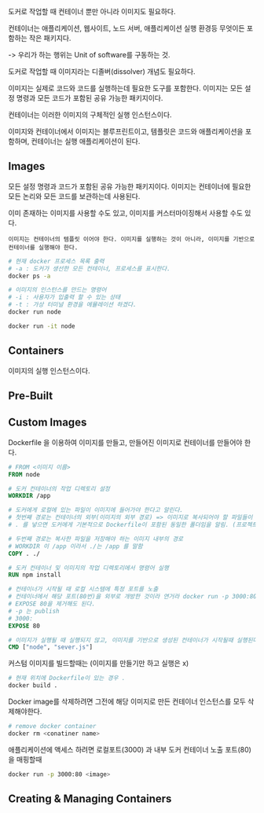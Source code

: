 도커로 작업할 때 컨테이너 뿐만 아니라 이미지도 필요하다.

컨테이너는 애플리케이션, 웹사이트, 노드 서버, 애플리케이션 실행 환경등 무엇이든 포함하는 작은 패키지다.

-> 우리가 하는 행위는 Unit of software를 구동하는 것.

도커로 작업할 때 이미지라는 디졸버(dissolver) 개념도 필요하다.

이미지는 실제로 코드와 코드를 실행하는데 필요한 도구를 포함한다.
이미지는 모든 설정 명령과 모든 코드가 포함된 공유 가능한 패키지이다.

컨테이너는 이러한 이미지의 구체적인 실행 인스턴스이다.

이미지와 컨테이너에서 이미지는 블루프린트이고, 템플릿은 코드와 애플리케이션을 포함하며, 컨테이너는 실행 애플리케이션이 된다.

## Images 
모든 설정 명령과 코드가 포함된 공유 가능한 패키지이다. 이미지는 컨테이너에 필요한 모든 논리와 모든 코드를 보관하는데 사용된다.

이미 존재하는 이미지를 사용할 수도 있고, 이미지를 커스터마이징해서 사용할 수도 있다.

`이미지는 컨테이너의 템플릿 이어야 한다. 이미지를 실행하는 것이 아니라, 이미지를 기반으로 컨테이너를 실행해야 한다.`

```bash
# 현재 docker 프로세스 목록 출력
# -a : 도커가 생선한 모든 컨테이너, 프로세스를 표시한다.
docker ps -a
```

```bash
# 이미지의 인스턴스를 만드는 명령어
# -i : 사용자가 입출력 할 수 있는 상태
# -t : 가상 터미널 환경을 에뮬레이션 하겠다.
docker run node

docker run -it node 
```

## Containers
이미지의 실행 인스턴스이다. 

## Pre-Built

## Custom Images
Dockerfile 을 이용하여 이미지를 만들고, 만들어진 이미지로 컨테이너를 만들어야 한다.
```Dockerfile
# FROM <이미지 이름>
FROM node

# 도커 컨테이너의 작업 디렉토리 설정
WORKDIR /app

# 도커에게 로컬에 있는 파일이 이미지에 들어가야 한다고 알린다.
# 첫번째 경로는 컨테이너의 외부(이미지의 외부 경로) => 이미지로 복사되어야 할 파일들이 있는 곳
# . 를 넣으면 도커에게 기본적으로 Dockerfile이 포함된 동일한 폴더임을 알림. (프로젝트의 모든 폴더, 하위 폴더 및 파일을 복사해야한다고 알림)

# 두번째 경로는 복사한 파일을 저장해야 하는 이미지 내부의 경로
# WORKDIR 이 /app 이라서 ./는 /app 를 말함
COPY . ./

# 도커 컨테이너 및 이미지의 작업 디렉토리에서 명령어 실행
RUN npm install

# 컨테이너가 시작될 때 로컬 시스템에 특정 포트를 노출
# 컨테이너에서 해당 포트(80번)을 외부로 개방한 것이라 연거라 docker run -p 3000:80 <image name> 으로 80번 포트랑 로컬 머신의 포트(3000)을 매핑시켜야 한다.
# EXPOSE 80을 제거해도 된다.
# -p 는 publish 
# 3000:
EXPOSE 80

# 이미지가 실행될 때 실행되지 않고, 이미지를 기반으로 생성된 컨테이너가 시작될때 실행된다. RUN 명령어와 구문이 다르다. 
CMD ["node", "sever.js"]
```

커스텀 이미지를 빌드할때는 (이미지를 만들기만 하고 실행은 x)
```bash
# 현재 위치에 Dockerfile이 있는 경우 .
docker build .
```

Docker image를 삭제하려면 그전에 해당 이미지로 만든 컨테이너 인스턴스를 모두 삭제해야한다.
```bash
# remove docker container
docker rm <conatiner name>
```

애플리케이션에 액세스 하려면 로컬포트(3000) 과 내부 도커 컨테이너 노출 포트(80)을 매핑할때
```bash
docker run -p 3000:80 <image>
```

## Creating & Managing Containers